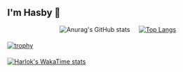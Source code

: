##  I'm  Hasby 👋
<div style="display: flex; justify-content: center; gap: 20px;">
  <div>
    <img src="https://github-readme-stats.vercel.app/api?username=alif9947&show_icons=true&theme=radical&card_width=450" alt="Anurag's GitHub stats">
  </div>
  <div>
    <a href="https://github.com/alif9947/github-readme-stats">
      <img src="https://github-readme-stats.vercel.app/api/top-langs/?username=alif9947&theme=radical&card_width=450" alt="Top Langs">
    </a>
  </div>
</div>

<div style="margin-top: 20px;">
  <a href="https://github.com/alif9947/github-profile-trophy">
    <img src="https://github-profile-trophy.vercel.app/?username=alif9947&theme=radical" alt="trophy">
  </a>
</div>

<div style="margin-top: 20px;">
  <a href="https://github.com/alif9947/github-readme-stats">
    <img src="https://github-readme-stats.vercel.app/api/wakatime?username=alif9947" alt="Harlok's WakaTime stats">
  </a>
</div>




